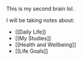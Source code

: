 This is my second brain lol.

I will be taking notes about: 

- [[Daily Life]]
- [[My Studies]]
- [[Health and Wellbeing]]
- [[Life Goals]]
